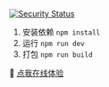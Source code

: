[![Security Status](https://www.murphysec.com/platform3/v31/badge/1671852797116628992.svg)](https://www.murphysec.com/console/report/1671848506901479424/1671852797116628992)
1. 安装依赖 `npm install` 
2. 运行 `npm run dev`
3. 打包 `npm run build`

:love_letter: [点我在线体验](http://shopadmin.fc-barcelona.cn)
